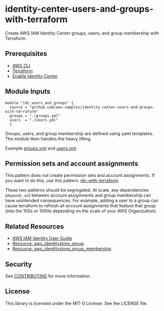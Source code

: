 # identity-center-users-and-groups-with-terraform

Create AWS IAM Identity Center groups, users, and group membership with Terraform.

## Prerequisites

- [AWS CLI](https://docs.aws.amazon.com/cli/latest/userguide/getting-started-install.html)
- [Terraform](https://learn.hashicorp.com/tutorials/terraform/install-cli)
- [Enable Identity Center](https://docs.aws.amazon.com/singlesignon/latest/userguide/get-set-up-for-idc.html)

## Module Inputs
```hcl
module "idc_users_and_groups" {
  source = "github.com/aws-samples/identity-center-users-and-groups-with-terraform"
  groups = "./groups.yml"
  users  = "./users.yml"
  }
```
Groups, users, and group membership are defined using yaml templates. The module then handles the heavy lifting. 

Example [groups.yml](./examples/groups.yml) and [users.yml](./examples/users.yml) . 

## Permission sets and account assignments 

This pattern does not create permission sets and account assignments. If you want to do this, use this pattern: [idc-with-terraform](https://github.com/aws-samples/identity-center-with-terraform)

These two patterns should be segregated. At scale, any dependencies (`depends_on`) between account assignments and group membership can have unintended consequences. For example, adding a user to a group can cause terraform to refresh all account assignments that feature that group (into the 100s or 1000s depending on the scale of your AWS Organization).

## Related Resources 

- [AWS IAM Identity User Guide](https://docs.aws.amazon.com/singlesignon/latest/userguide/what-is.html)
- [Resource: aws_identitystore_group](https://registry.terraform.io/providers/hashicorp/aws/latest/docs/resources/identitystore_group)
- [Resource: aws_identitystore_group_membership](https://registry.terraform.io/providers/hashicorp/aws/latest/docs/resources/identitystore_group_membership)

## Security
See [CONTRIBUTING](./CONTRIBUTING.md) for more information.

## License
This library is licensed under the MIT-0 License. See the LICENSE file.
